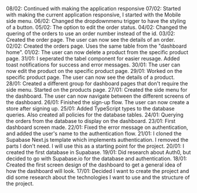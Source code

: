 08/02: Continued with making the application responsive
07/02: Started with making the current application responsive, I started with the Mobile side menu.
06/02: Changed the dropdownmenu trigger to have the styling of a button.
05/02: The option to edit the order status.
04/02: Changed the quering of the orders to use an order number instead of the id.
03/02: Created the order page. The user can now see the details of an order.
02/02: Created the orders page. Uses the same table from the "dashboard home".
01/02: The user can now delete a product from the specific product page.
31/01: I seperated the tabel component for easier reusage. Added toast notifications for success and error messages.
30/01: The user can now edit the product on the specific product page. 
29/01: Worked on the specific product page. The user can now see the details of a product.
28/01: Created a different group for dashboard pages that don't require the side menu. Started on the products page.
27/01: Created the side menu for the dashboard. The user can now navigate between the different screens of the dashboard.
26/01: Finished the sign-up flow. The user can now create a store after signing up.
25/01: Added TypeScript types to the database queries. Also created all policies for the database tables.
24/01: Querying the orders from the database to display on the dashboard.
23/01: First dashboard screen made.
22/01: Fixed the error message on authentication, and added the user's name to the authentication flow.
21/01: I cloned the Supabase Next.js template which implements authentication. I removed the parts I don't need. I will use this as a starting point for the project.
20/01: I created the first database in Supabase.
19/01: Did research about Auth0, but decided to go with Supabase.io for the database and authentication.
18/01: Created the first screen design of the dashboard to get a general idea of how the dashboard will look.
17/01: Decided I want to create the project and did some research about the technologies I want to use and the structure of the project.